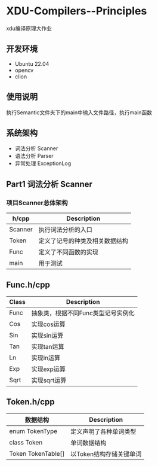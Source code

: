 # XDU-Compilers--Principles
 xdu编译原理大作业

## 开发环境

- Ubuntu 22.04
- opencv
- clion

## 使用说明

执行Semantic文件夹下的main中输入文件路径，执行main函数

## 系统架构

- 词法分析 Scanner
- 语法分析 Parser
- 异常处理 ExceptionLog



## Part1 词法分析 Scanner

### 项目Scanner总体架构

| h/cpp   | Description                    |
| ------- | ------------------------------ |
| Scanner | 执行词法分析的入口             |
| Token   | 定义了记号的种类及相关数据结构 |
| Func    | 定义了不同函数的实现           |
| main    | 用于测试                       |

## Func.h/cpp

| Class | Description                        |
| ----- | ---------------------------------- |
| Func  | 抽象类，根据不同Func类型记号实例化 |
| Cos   | 实现cos运算                        |
| Sin   | 实现sin运算                        |
| Tan   | 实现tan运算                        |
| Ln    | 实现ln运算                         |
| Exp   | 实现exp运算                        |
| Sqrt  | 实现sqrt运算                       |

## Token.h/cpp

| 数据结构           | Description             |
| ------------------ | ----------------------- |
| enum TokenType     | 定义声明了各种单词类型  |
| class Token        | 单词数据结构            |
| Token TokenTable[] | 以Token结构存储关键单词 |

